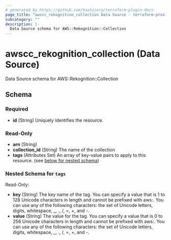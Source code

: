 ```yaml
---
# generated by https://github.com/hashicorp/terraform-plugin-docs
page_title: "awscc_rekognition_collection Data Source - terraform-provider-awscc"
subcategory: ""
description: |-
  Data Source schema for AWS::Rekognition::Collection
---
```


# awscc_rekognition_collection (Data Source)

Data Source schema for AWS::Rekognition::Collection



<!-- schema generated by tfplugindocs -->
## Schema

### Required

- **id** (String) Uniquely identifies the resource.

### Read-Only

- **arn** (String)
- **collection_id** (String) The name of the collection
- **tags** (Attributes Set) An array of key-value pairs to apply to this resource. (see [below for nested schema](#nestedatt--tags))

<a id="nestedatt--tags"></a>
### Nested Schema for `tags`

Read-Only:

- **key** (String) The key name of the tag. You can specify a value that is 1 to 128 Unicode characters in length and cannot be prefixed with aws:. You can use any of the following characters: the set of Unicode letters, digits, whitespace, _, ., /, =, +, and -.
- **value** (String) The value for the tag. You can specify a value that is 0 to 256 Unicode characters in length and cannot be prefixed with aws:. You can use any of the following characters: the set of Unicode letters, digits, whitespace, _, ., /, =, +, and -.


